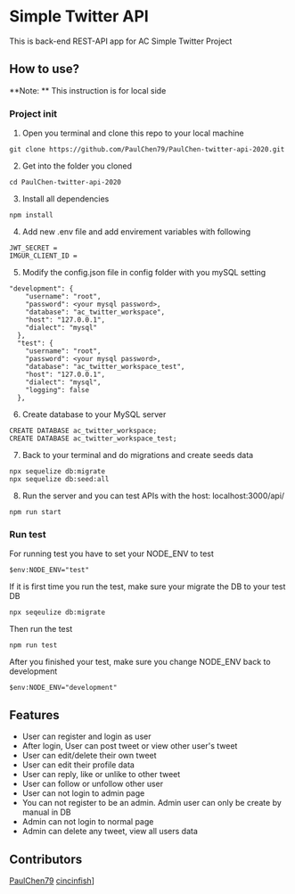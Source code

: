 # Simple Twitter API

This is back-end REST-API app for AC Simple Twitter Project

## How to use?

**Note: ** This instruction is for local side

### Project init

1. Open you terminal and clone this repo to your local machine

`git clone https://github.com/PaulChen79/PaulChen-twitter-api-2020.git`

2. Get into the folder you cloned

`cd PaulChen-twitter-api-2020`

3. Install all dependencies

`npm install`

4. Add new .env file and add envirement variables with following

```
JWT_SECRET =
IMGUR_CLIENT_ID =
```

5. Modify the config.json file in config folder with you mySQL setting

```
"development": {
    "username": "root",
    "password": <your mysql password>,
    "database": "ac_twitter_workspace",
    "host": "127.0.0.1",
    "dialect": "mysql"
  },
  "test": {
    "username": "root",
    "password": <your mysql password>,
    "database": "ac_twitter_workspace_test",
    "host": "127.0.0.1",
    "dialect": "mysql",
    "logging": false
  },
```

6. Create database to your MySQL server

```
CREATE DATABASE ac_twitter_workspace;
CREATE DATABASE ac_twitter_workspace_test;
```

7. Back to your terminal and do migrations and create seeds data

```
npx sequelize db:migrate
npx sequelize db:seed:all
```

8. Run the server and you can test APIs with the host: localhost:3000/api/

`npm run start`

### Run test

For running test you have to set your NODE_ENV to test

`$env:NODE_ENV="test"`

If it is first time you run the test, make sure your migrate the DB to your test DB

`npx seqeulize db:migrate`

Then run the test

`npm run test`

After you finished your test, make sure you change NODE_ENV back to development

`$env:NODE_ENV="development"`

## Features

- User can register and login as user
- After login, User can post tweet or view other user's tweet
- User can edit/delete their own tweet
- User can edit their profile data
- User can reply, like or unlike to other tweet
- User can follow or unfollow other user
- User can not login to admin page
- You can not register to be an admin. Admin user can only be create by manual in DB
- Admin can not login to normal page
- Admin can delete any tweet, view all users data

## Contributors

[PaulChen79](https://github.com/PaulChen79/)
[cincinfish](https://github.com/cincinfish)]
